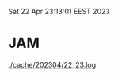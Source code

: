 Sat 22 Apr 23:13:01 EEST 2023
# JAM
<a href='./cache/202304/22_23.log'>./cache/202304/22_23.log</a>
